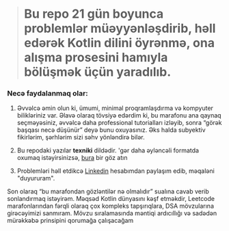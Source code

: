 > # Bu repo 21 gün boyunca problemlər müəyyənləşdirib, həll edərək Kotlin dilini öyrənmə, ona alışma prosesini hamıyla bölüşmək üçün yaradılıb.

### Necə faydalanmaq olar:
1) Əvvəlcə əmin olun ki, ümumi, minimal proqramlaşdırma və kompyuter bilikləriniz var. Əlavə olaraq tövsiyə edərdim ki, bu marafonu ana qaynaq seçməyəsiniz, əvvəlcə daha professional tutorialları izləyib, sonra “görək başqası necə düşünür” deyə bunu oxuyasınız. Əks halda subyektiv fikirlərim, şərhlərim sizi səhv yönləndirə bilər.

2) Bu repodaki yazılar **texniki** dildədir. 'gər daha əyləncəli formatda oxumaq istəyirsinizsə, [bura](https://medium.com/@teymurmemmedov314/list/kotlini-problem-hll-edrk-ksf-et-77be429108e2) bir göz atın

3) Problemləri həll etdikcə [Linkedin](https://www.linkedin.com/in/teymur-memmedov-4788a1278/) hesabımdan paylaşım edib, məqaləni "duyururam".


Son olaraq “bu marafondan gözləntilər nə olmalıdır” sualına cavab verib sonlandırmaq istəyirəm. Məqsəd Kotlin dünyasını kəşf etməkdir, Leetcode marafonlarından fərqli olaraq çox kompleks tapşırıqlara, DSA mövzularına girəcəyimizi sanmıram. Mövzu sıralamasında məntiqi ardıcıllığı və sadədən mürəkkəbə prinsipini qorumağa çalışacağam